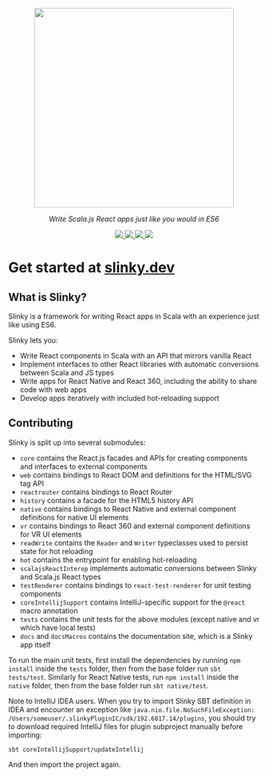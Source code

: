<p align="center"><img width="400" src="https://github.com/shadaj/slinky/raw/master/logo.png"/></p>
<p align="center"><i>Write Scala.js React apps just like you would in ES6</i></p>
<p align="center">
  <a href="https://github.com/shadaj/slinky/actions?query=branch%3Amaster">
    <img src="https://github.com/shadaj/slinky/workflows/Slinky%20CI/badge.svg?branch=master"/>
  </a>
  <a href="https://www.scala-js.org">
    <img src="https://www.scala-js.org/assets/badges/scalajs-0.6.17.svg"/>
  </a>
  <a href="https://maven-central-latest.netlify.com/.netlify/functions/latest-link?org=me.shadaj&name=slinky-core_sjs0.6_2.12&format=libraryDependencies%20%2B%3D%20%22me.shadaj%22%20%25%25%25%20%22slinky-core%22%20%25%20%22VERSION%22">
    <img src="https://maven-central-latest.netlify.com/.netlify/functions/latest-link?org=me.shadaj&name=slinky-core_sjs0.6_2.12&formatRedirect=https%3A%2F%2Fimg.shields.io%2Fbadge%2Fmaven--central-VERSIONDOUBLEDASHED-orange.svg"/>
  </a>
  <a href="https://gitter.im/shadaj/slinky?utm_source=badge&utm_medium=badge&utm_campaign=pr-badge">
    <img src="https://badges.gitter.im/shadaj/slinky.svg"/>
  </a>
</p>

# Get started at [slinky.dev](https://slinky.dev)

## What is Slinky?
Slinky is a framework for writing React apps in Scala with an experience just like using ES6.

Slinky lets you:
+ Write React components in Scala with an API that mirrors vanilla React
+ Implement interfaces to other React libraries with automatic conversions between Scala and JS types
+ Write apps for React Native and React 360, including the ability to share code with web apps
+ Develop apps iteratively with included hot-reloading support

## Contributing
Slinky is split up into several submodules:
+ `core` contains the React.js facades and APIs for creating components and interfaces to external components
+ `web` contains bindings to React DOM and definitions for the HTML/SVG tag API
+ `reactrouter` contains bindings to React Router
+ `history` contains a facade for the HTML5 history API
+ `native` contains bindings to React Native and external component definitions for native UI elements
+ `vr` contains bindings to React 360 and external component definitions for VR UI elements
+ `readWrite` contains the `Reader` and `Writer` typeclasses used to persist state for hot reloading
+ `hot` contains the entrypoint for enabling hot-reloading
+ `scalajsReactInterop` implements automatic conversions between Slinky and Scala.js React types
+ `testRenderer` contains bindings to `react-test-renderer` for unit testing components
+ `coreIntellijSupport` contains IntelliJ-specific support for the `@react` macro annotation
+ `tests` contains the unit tests for the above modules (except native and vr which have local tests)
+ `docs` and `docsMacros` contains the documentation site, which is a Slinky app itself

To run the main unit tests, first install the dependencies by running `npm install` inside the `tests` folder, then from the base folder run `sbt tests/test`. Similarly for React Native tests, run `npm install` inside the `native` folder, then from the base folder run `sbt native/test`.

Note to IntelliJ IDEA users. When you try to import Slinky SBT definition in IDEA and encounter an exception like
 `java.nio.file.NoSuchFileException: /Users/someuser/.slinkyPluginIC/sdk/192.6817.14/plugins`, you should
try to download required IntelliJ files for plugin subproject manually before importing:

```shell
sbt coreIntellijSupport/updateIntellij
```

And then import the project again.

